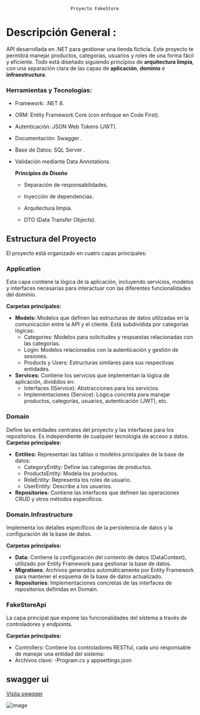 							Proyecto FakeStore

# Descripción General :

API desarrollada en .NET para gestionar una tienda ficticia. Este proyecto te permitirá manejar productos, categorías, usuarios y roles de una forma fácil y eficiente. Todo está diseñado siguiendo principios de **arquitectura limpia**, con una separación clara de las capas de **aplicación**, **dominio** e **infraestructura**.

### __Herramientas y Tecnologías:__

- Framework: .NET 8.

- ORM: Entity Framework Core (con enfoque en Code First).

- Autenticación: JSON Web Tokens (JWT).

- Documentación: Swagger .

- Base de Datos: SQL Server .
  
- Validación mediante Data Annotations.
  
	**Principios de Diseño**

	- Separación de responsabilidades.

	- Inyección de dependencias.

	- Arquitectura limpia.

	- DTO (Data Transfer Objects).

## Estructura del Proyecto ##
El proyecto está organizado en cuatro capas principales:


 ### Application ###
 Esta capa contiene la lógica de la aplicación, incluyendo servicios, modelos y interfaces necesarias para interactuar con las diferentes funcionalidades del dominio.
 
**Carpetas principales:**
- **Models:** Modelos que definen las estructuras de datos utilizadas en la comunicación entre la API y el cliente. Está subdividida por categorías lógicas:
	- Categories: Modelos para solicitudes y respuestas relacionadas con las categorías.
	- Login: Modelos relacionados con la autenticación y gestión de sesiones.
	- Products y Users: Estructuras similares para sus respectivas entidades.
- **Services:** Contiene los servicios que implementan la lógica de aplicación, divididos en:
	- Interfaces (IService): Abstracciones para los servicios.
	- Implementaciones (Service): Lógica concreta para manejar productos, categorías, usuarios, autenticación (JWT), etc.

### Domain ###
Define las entidades centrales del proyecto y las interfaces para los repositorios. Es independiente de cualquier tecnología de acceso a datos.
**Carpetas principales:**
- **Entities:** Representan las tablas o modelos principales de la base de datos:
	- CategoryEntity: Define las categorías de productos.
	- ProductsEntity: Modela los productos.
	- RoleEntity: Representa los roles de usuario.
	- UserEntity: Describe a los usuarios.
- **Repositories:** Contiene las interfaces que definen las operaciones CRUD y otros métodos específicos.

### Domain.Infrastructure ###
Implementa los detalles específicos de la persistencia de datos y la configuración de la base de datos.

**Carpetas principales:**
- **Data:** Contiene la configuración del contexto de datos (DataContext), utilizado por Entity Framework para gestionar la base de datos.
- **Migrations**: Archivos generados automáticamente por Entity Framework para mantener el esquema de la base de datos actualizado.
- **Repositories**: Implementaciones concretas de las interfaces de repositorios definidas en Domain.

### FakeStoreApi ###
La capa principal que expone las funcionalidades del sistema a través de controladores y endpoints.

**Carpetas principales:**
- Controllers: Contiene los controladores RESTful, cada uno responsable de manejar una entidad del sistema:
- Archivos clave:
 -Program.cs y appsettings.json



## swagger ui ##

<a href="https://fakestoreapi-f2eagtbeh3euasc6.canadacentral-01.azurewebsites.net"  target="_blank">Visita swagger</a>
 
![image](https://github.com/user-attachments/assets/5689aa79-c5b7-4a7b-82fa-95ee644065d8)
